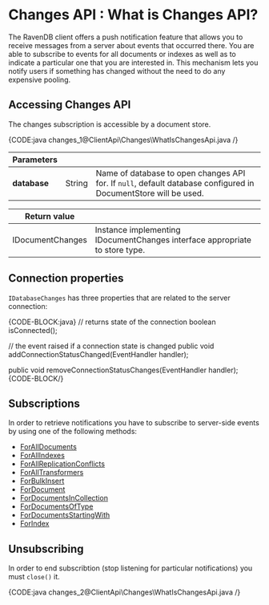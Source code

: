 # Changes API : What is Changes API?

The RavenDB client offers a push notification feature that allows you to receive messages from a server about events that occurred there.
You are able to subscribe to events for all documents or indexes as well as to indicate a particular one that you are interested in. 
This mechanism lets you notify users if something has changed without the need to do any expensive pooling. 

## Accessing Changes API

The changes subscription is accessible by a document store.

{CODE:java changes_1@ClientApi\Changes\WhatIsChangesApi.java /}

| Parameters | | |
| ------------- | ------------- | ----- |
| **database** | String | Name of database to open changes API for. If `null`, default database configured in DocumentStore will be used. |

| Return value | |
| ------------- | ----- |
| IDocumentChanges | Instance implementing IDocumentChanges interface appropriate to store type. |

## Connection properties

`IDatabaseChanges` has three properties that are related to the server connection:

{CODE-BLOCK:java}
// returns state of the connection
boolean isConnected();

// the event raised if a connection state is changed
public void addConnectionStatusChanged(EventHandler<VoidArgs> handler);

public void removeConnectionStatusChanges(EventHandler<VoidArgs> handler);
{CODE-BLOCK/}

## Subscriptions

In order to retrieve notifications you have to subscribe to server-side events by using one of the following methods:

- [ForAllDocuments](../../client-api/changes/how-to-subscribe-to-document-changes#foralldocuments)
- [ForAllIndexes](../../client-api/changes/how-to-subscribe-to-index-changes#forallindexes)
- [ForAllReplicationConflicts](../../client-api/changes/how-to-subscribe-to-replication-conflicts)
- [ForAllTransformers](../../client-api/changes/how-to-subscribe-to-transformer-changes)
- [ForBulkInsert](../../client-api/changes/how-to-subscribe-to-bulk-insert-operation-changes)
- [ForDocument](../../client-api/changes/how-to-subscribe-to-document-changes#fordocument)
- [ForDocumentsInCollection](../../client-api/changes/how-to-subscribe-to-document-changes#fordocumentsincollection)
- [ForDocumentsOfType](../../client-api/changes/how-to-subscribe-to-document-changes#fordocumentsoftype)
- [ForDocumentsStartingWith](../../client-api/changes/how-to-subscribe-to-document-changes#fordocumentsstartingwith)
- [ForIndex](../../client-api/changes/how-to-subscribe-to-index-changes#forindex)

## Unsubscribing

In order to end subscribtion (stop listening for particular notifications) you must `close()` it.

{CODE:java changes_2@ClientApi\Changes\WhatIsChangesApi.java /}


